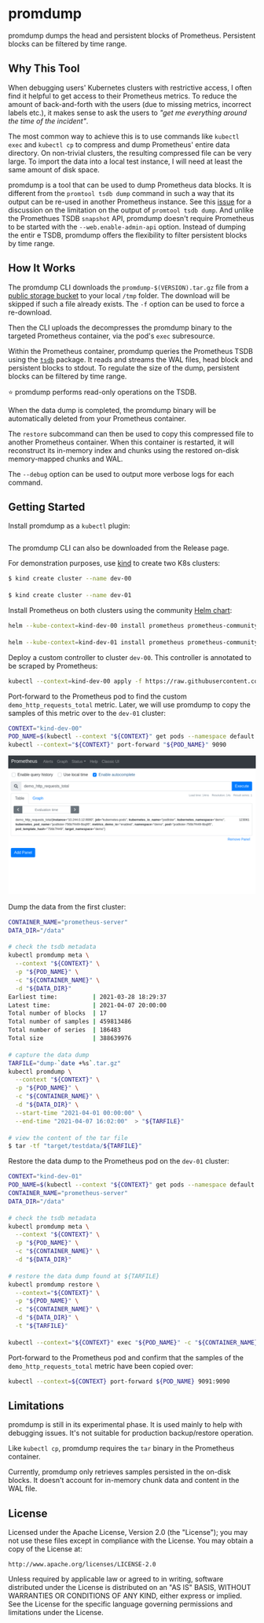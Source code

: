 # promdump

promdump dumps the head and persistent blocks of Prometheus. Persistent blocks
can be filtered by time range.

## Why This Tool

When debugging users' Kubernetes clusters with restrictive access, I often find
it helpful to get access to their Prometheus metrics. To reduce the amount of
back-and-forth with the users (due to missing metrics, incorrect labels etc.),
it makes sense to ask the users to _"get me everything around the time of the
incident"_.

The most common way to achieve this is to use commands like `kubectl exec` and
`kubectl cp` to compress and dump Prometheus' entire data directory. On
non-trivial clusters, the resulting compressed file can be very large. To
import the data into a local test instance, I will need at least the same amount
of disk space.

promdump is a tool that can be used to dump Prometheus data blocks. It is
different from the `promtool tsdb dump` command in such a way that its output
can be re-used in another Prometheus instance. See this
[issue](https://github.com/prometheus/prometheus/issues/8281) for a discussion
on the limitation on the output of `promtool tsdb dump`. And unlike the
Promethues TSDB `snapshot` API, promdump doesn't require Prometheus to be
started with the `--web.enable-admin-api` option. Instead of dumping the entir
e TSDB, promdump offers the flexibility to filter persistent blocks by time
range.

## How It Works

The promdump CLI downloads the `promdump-$(VERSION).tar.gz` file from a
[public storage bucket](https://github.com/ihcsim/promdump/blob/98d9aebc80280fd5a6ca0fb3bed2418d822ac96f/cli/cmd/root.go#L25)
to your local `/tmp` folder. The download will be skipped if such a file already
exists. The `-f` option can be used to force a re-download.

Then the CLI uploads the decompresses the promdump binary to the targeted
Prometheus container, via the pod's `exec` subresource.

Within the Prometheus container, promdump queries the Prometheus TSDB using the
[`tsdb`](https://pkg.go.dev/github.com/prometheus/prometheus/tsdb) package. It
reads and streams the WAL files, head block and persistent blocks to stdout. To
regulate the size of the dump, persistent blocks can be filtered by time range.

⭐ promdump performs read-only operations on the TSDB.

When the data dump is completed, the promdump binary will be automatically
deleted from your Prometheus container.

The `restore` subcommand can then be used to copy this compressed file to
another Prometheus container. When this container is restarted, it will
reconstruct its in-memory index and chunks using the restored on-disk
memory-mapped chunks and WAL.

The `--debug` option can be used to output more verbose logs for each command.

## Getting Started

Install promdump as a `kubectl` plugin:
```sh

```

The promdump CLI can also be downloaded from the Release page.

For demonstration purposes, use [kind](https://kind.sigs.k8s.io/) to create two
K8s clusters:
```sh
$ kind create cluster --name dev-00

$ kind create cluster --name dev-01
```

Install Prometheus on both clusters using the community
[Helm chart](https://github.com/prometheus-community/helm-charts/tree/main/charts/prometheus):
```sh
helm --kube-context=kind-dev-00 install prometheus prometheus-community/prometheus

helm --kube-context=kind-dev-01 install prometheus prometheus-community/prometheus
```

Deploy a custom controller to cluster `dev-00`. This controller is annotated to
be scraped by Prometheus:
```sh
kubectl --context=kind-dev-00 apply -f https://raw.githubusercontent.com/ihcsim/controllers/master/podlister/deployment.yaml
```

Port-forward to the Prometheus pod to find the custom `demo_http_requests_total`
metric. Later, we will use promdump to copy the samples of this metric over to
the `dev-01` cluster:
```sh
CONTEXT="kind-dev-00"
POD_NAME=$(kubectl --context "${CONTEXT}" get pods --namespace default -l "app=prometheus,component=server" -o jsonpath="{.items[0].metadata.name}")
kubectl --context="${CONTEXT}" port-forward "${POD_NAME}" 9090
```

![Demo controller metrics](img/demo-controller-metrics.png)

Dump the data from the first cluster:
```sh
CONTAINER_NAME="prometheus-server"
DATA_DIR="/data"

# check the tsdb metadata
kubectl promdump meta \
  --context "${CONTEXT}" \
  -p "${POD_NAME}" \
  -c "${CONTAINER_NAME}" \
  -d "${DATA_DIR}"
Earliest time:          | 2021-03-28 18:29:37
Latest time:            | 2021-04-07 20:00:00
Total number of blocks  | 17
Total number of samples | 459813486
Total number of series  | 186483
Total size              | 388639976

# capture the data dump
TARFILE="dump-`date +%s`.tar.gz"
kubectl promdump \
  --context "${CONTEXT}" \
  -p "${POD_NAME}" \
  -c "${CONTAINER_NAME}" \
  -d "${DATA_DIR}" \
  --start-time "2021-04-01 00:00:00" \
  --end-time "2021-04-07 16:02:00"  > "${TARFILE}"

# view the content of the tar file
$ tar -tf "target/testdata/${TARFILE}"
```

Restore the data dump to the Prometheus pod on the `dev-01` cluster:
```sh
CONTEXT="kind-dev-01"
POD_NAME=$(kubectl --context "${CONTEXT}" get pods --namespace default -l "app=prometheus,component=server" -o jsonpath="{.items[0].metadata.name}")
CONTAINER_NAME="prometheus-server"
DATA_DIR="/data"

# check the tsdb metadata
kubectl promdump meta \
  --context "${CONTEXT}" \
  -p "${POD_NAME}" \
  -c "${CONTAINER_NAME}" \
  -d "${DATA_DIR}"

# restore the data dump found at ${TARFILE}
kubectl promdump restore \
  --context="${CONTEXT}" \
  -p "${POD_NAME}" \
  -c "${CONTAINER_NAME}" \
  -d "${DATA_DIR}" \
  -t "${TARFILE}"

kubectl --context="${CONTEXT}" exec "${POD_NAME}" -c "${CONTAINER_NAME}" -- ls -al "${DATA_DIR}"
```

Port-forward to the Prometheus pod and confirm that the samples of the
`demo_http_requests_total` metric have been copied over:
```sh
kubectl --context=${CONTEXT} port-forward ${POD_NAME} 9091:9090
```

## Limitations

promdump is still in its experimental phase. It is used mainly to help with
debugging issues. It's not suitable for production backup/restore operation.

Like `kubectl cp`, promdump requires the `tar` binary in the Prometheus
container.

Currently, promdump only retrieves samples persisted in the on-disk blocks. It
doesn't account for in-memory chunk data and content in the WAL file.

## License

Licensed under the Apache License, Version 2.0 (the "License"); you may not use
these files except in compliance with the License. You may obtain a copy of the
License at:

```
http://www.apache.org/licenses/LICENSE-2.0
```

Unless required by applicable law or agreed to in writing, software distributed
under the License is distributed on an "AS IS" BASIS, WITHOUT WARRANTIES OR
CONDITIONS OF ANY KIND, either express or implied. See the License for the
specific language governing permissions and limitations under the License.
